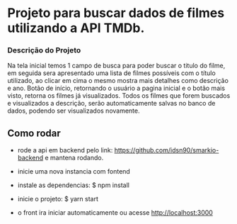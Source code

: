 
# Projeto para buscar dados de filmes utilizando a API TMDb.

### Descrição do Projeto

Na tela inicial temos 1 campo de busca para poder buscar o titulo do filme, em seguida sera apresentado uma lista de filmes possíveis com o título utilizado, ao clicar em cima o mesmo mostra mais detalhes como descrição e ano. 
Botão de início, retornando o usuário a pagina inicial e o botão mais visto, retorna os filmes já visualizados.
Todos os filmes que forem buscados e visualizados a descrição, serão automaticamente salvas no banco de dados, podendo ser visualizados novamente. 

## Como rodar

- rode a api em backend pelo link: https://github.com/idsn90/smarkio-backend e mantena rodando.

- inicie uma nova instancia com fontend

- instale as dependencias: $ npm install 

- inicie o projeto: $ yarn start

- o front ira iniciar automaticamente ou acesse <http://localhost:3000>
